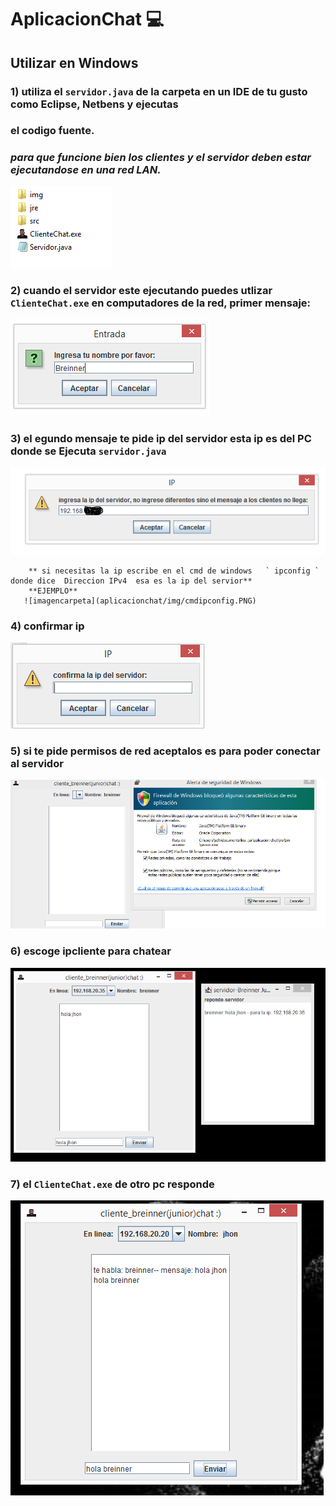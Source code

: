 # AplicacionChat 💻
## **Utilizar en Windows**
### 1) utiliza el  ` servidor.java `   de la carpeta en un IDE de tu gusto como **Eclipse**, **Netbens** y ejecutas 
###  el codigo fuente.
### *para que funcione bien  los clientes y el servidor deben estar ejecutandose en una red LAN.* 

![imagencarpeta](aplicacionchat/img/carpeta.PNG)

### 2) cuando el servidor este ejecutando puedes utlizar   ` ClienteChat.exe ` en computadores de la red, primer mensaje:
![imagencarpeta](aplicacionchat/img/2nombre.PNG)

### 3) el egundo mensaje te pide ip del servidor esta ip es del PC donde se Ejecuta  ` servidor.java ` 
![imagencarpeta](aplicacionchat/img/3ipservidor.PNG)


        ** si necesitas la ip escribe en el cmd de windows   ` ipconfig `  donde dice  Direccion IPv4  esa es la ip del servior**
        **EJEMPLO**
       ![imagencarpeta](aplicacionchat/img/cmdipconfig.PNG)



### 4) confirmar ip 




![imagencarpeta](aplicacionchat/img/4confirmaip.PNG) 





### 5) si te pide permisos de red aceptalos es para poder conectar al servidor



![imagencarpeta](aplicacionchat/img/5permisos.PNG)




### 6)  escoge ipcliente para chatear 




![imagencarpeta](aplicacionchat/img/6ipescogermes.PNG)




### 7)  el  ` ClienteChat.exe ` de otro pc responde 


![imagencarpeta](aplicacionchat/img/7respondecliente.PNG)





